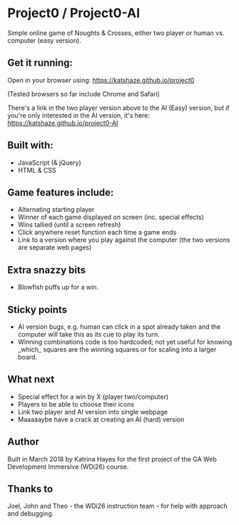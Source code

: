 # Project0 / Project0-AI
Simple online game of Noughts & Crosses, either two player or human vs. computer (easy version).

## Get it running:
Open in your browser using: https://katshaze.github.io/project0

(Tested browsers so far include Chrome and Safari)

There's a link in the two player version above to the AI (Easy) version, but if you're only interested in the AI version, it's here: https://katshaze.github.io/project0-AI

## Built with:
* JavaScript (& jQuery)
* HTML & CSS

## Game features include:
* Alternating starting player</li>
* Winner of each game displayed on screen (inc. special effects)</li>
* Wins tallied (until a screen refresh)</li>
* Click anywhere reset function each time a game ends</li>
* Link to a version where you play against the computer (the two versions are separate web pages)</li>

## Extra snazzy bits
<ul>
<li>Blowfish puffs up for a win.</li>
</ul>

## Sticky points
<ul>
<li>AI version bugs, e.g. human can click in a spot already taken and the computer will take this as its cue to play its turn.</li>
<li>Winning combinations code is too hardcoded; not yet useful for knowing _which_ squares are the winning squares or for scaling into a larger board.</li>
</ul>

## What next
<ul>
<li>Special effect for a win by X (player two/computer)</li>
<li>Players to be able to choose their icons
<li>Link two player and AI version into single webpage</li>
<li>Maaaaaybe have a crack at creating an AI (hard) version</li>
</ul>

## Author

Built in March 2018 by Katrina Hayes for the first project of the GA Web Development Immersive (WDi26) course.

## Thanks to

Joel, John and Theo - the WDi26 instruction team - for help with approach and debugging.</li>
